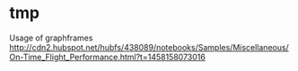 # tmp

Usage of graphframes 
http://cdn2.hubspot.net/hubfs/438089/notebooks/Samples/Miscellaneous/On-Time_Flight_Performance.html?t=1458158073016



